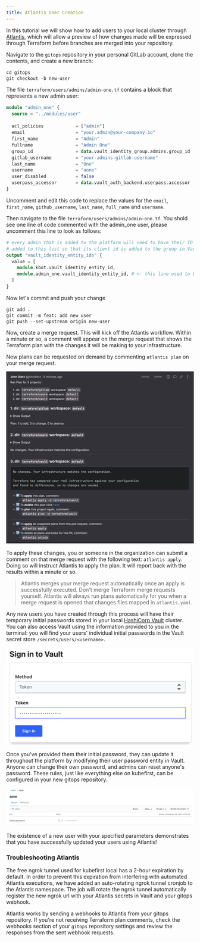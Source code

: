 ```yaml
---
title: Atlantis User Creation
---
```


In this tutorial we will show how to add users to your local cluster through [Atlantis](https://www.runatlantis.io/), which will allow a preview of how changes made will be expressed through Terraform before branches are merged into your repository.

Navigate to the `gitops` repository in your personal GitLab account, clone the contents, and create a new branch:

```shell
cd gitops
git checkout -b new-user
```

The file `terraform/users/admins/admin-one.tf` contains a block that represents a new admin user:

```terraform
module "admin_one" {
  source = "../modules/user"

  acl_policies            = ["admin"]
  email                   = "your.admin@your-company.io"
  first_name              = "Admin"
  fullname                = "Admin One"
  group_id                = data.vault_identity_group.admins.group_id
  gitlab_username         = "your-admins-gitlab-username"
  last_name               = "One"
  username                = "aone"
  user_disabled           = false
  userpass_accessor       = data.vault_auth_backend.userpass.accessor
}

```

Uncomment and edit this code to replace the values for the `email`, `first_name`, `github_username`, `last_name`, `full_name` and `username`.

Then navigate to the file `terraform/users/admins/admin-one.tf`. You shold see one line of code commented with the admin_one user, please uncomment this line to look as follows:

```terraform
# every admin that is added to the platform will need to have their ID
# added to this list so that its client id is added to the group in Vault
output "vault_identity_entity_ids" {
  value = [
    module.kbot.vault_identity_entity_id,
    module.admin_one.vault_identity_entity_id, # <- this line used to be commented
  ]
}
```

Now let's commit and push your change

```shell
git add .
git commit -m feat: add new user
git push --set-upstream origin new-user
```

Now, create a merge request. This will kick off the Atlantis workflow. Within a minute or so, a comment will appear on the merge request that shows the Terraform plan with the changes it will be making to your infrastructure.

New plans can be requested on demand by commenting `atlantis plan` on your merge request.

![Atlantis comments example](../../../img/common/gitlab/atlantis-comments.png)

To apply these changes, you or someone in the organization can submit a comment on that merge request with the following text: `atlantis apply`. Doing so will instruct Atlantis to apply the plan. It will report back with the results within a minute or so.

> Atlantis merges your merge request automatically once an apply is successfully executed. Don't merge Terraform merge requests yourself. Atlantis will always run plans automatically for you when a merge request is opened that changes files mapped in `atlantis.yaml`.

Any new users you have created through this process will have their temporary initial passwords stored in your local [HashiCorp Vault](https://argocd.localdev.me/applications/vault) cluster. You can also access Vault using the information provided to you in the terminal: you will find your users' individual initial passwords in the Vault secret store `/secrets/users/<username>`.

![vault token login](../../../img/kubefirst/local/vault-token-login.png)

Once you've provided them their initial password, they can update it throughout the platform by modifying their user password entity in Vault. Anyone can change their own password, and admins can reset anyone's password. These rules, just like everything else on kubefirst, can be configured in your new gitops repository.

![default user creation](../../../img/kubefirst/local/default-user-creation.png)

The existence of a new user with your specified parameters demonstrates that you have successfully updated your users using Atlantis!

### Troubleshooting Atlantis

The free ngrok tunnel used for kubefirst local has a 2-hour expiration by default. In order to prevent this expiration from interfering with automated Atlantis executions, we have added an auto-rotating ngrok tunnel cronjob to the Atlantis namespace. The job will rotate the ngrok tunnel automatically register the new ngrok url with your Atlantis secrets in Vault and your gitops webhook.

Atlantis works by sending a webhooks to Atlantis from your gitops repository. If you're not receiving Terraform plan comments, check the webhooks section of your `gitops` repository settings and review the responses from the sent webhook requests.
